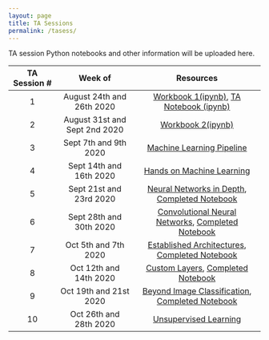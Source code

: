```yaml
---
layout: page
title: TA Sessions
permalink: /tasess/
---
```


TA session Python notebooks and other information will be uploaded here. 

| TA Session #                       | Week of         |  Resources             
|:---------------------------:|:------------:|:-------------------:
|1 |August 24th and 26th 2020 | [Workbook 1(ipynb)](/data/Lab1_workbook.ipynb), [TA Notebook (ipynb)](/data/TA_session_week_2.ipynb)
|2 |August 31st and Sept 2nd 2020 | [Workbook 2(ipynb)](/data/BME548L_lab2.ipynb)
|3 |Sept 7th and 9th 2020 | [Machine Learning Pipeline](/tasess/ml_pipeline_F20.pdf)
|4 |Sept 14th and 16th 2020| [Hands on Machine Learning](/data/BME_548L_Lab4.ipynb)
|5 |Sept 21st and 23rd 2020| [Neural Networks in Depth](/tasess/BME_548L_Lab5.ipynb), [Completed Notebook](https://colab.research.google.com/drive/1rn2Ov4bs9NL-xcUXVQloukPZHVImM--w?usp=sharing)
|6 |Sept 28th and 30th 2020| [Convolutional Neural Networks](/data/BME_548L_lab6.ipynb), [Completed Notebook](https://colab.research.google.com/drive/1cSnY8fhXosGBSCA1tsmmEyDda91vazx8?usp=sharing)
|7 |Oct 5th and 7th 2020| [Established Architectures](/data/BME_548L_lab_7.ipynb), [Completed Notebook](https://colab.research.google.com/drive/19dOMN_-tS98oT2RQ51-bpF-204wyFO6S?usp=sharing)
|8 |Oct 12th and 14th 2020| [Custom Layers](/data/BME_548L_Lab8.ipynb), [Completed Notebook](https://colab.research.google.com/drive/1vNC66jq3WueXN8t2jwRl-4Ww25Y1Effk?usp=sharing)
|9 |Oct 19th and 21st 2020| [Beyond Image Classification](/data/BME_548L_Lab9.ipynb), [Completed Notebook](https://colab.research.google.com/drive/1w1ZHFR6r-zpMc5rOot-9AyN4hv8B6bGy?usp=sharing)
|10| Oct 26th and 28th 2020| [Unsupervised Learning](/data/BME_548L_Lab10.ipynb)

<!--
| TA Session #                       | Week of         |  Resources             
|:---------------------------:|:------------:|:-------------------:
|1-2|27 January and 3 February 2020|[Notebook 1(ipynb)](/tasess/TAsess1and2.ipynb), [Notebook 2(ipynb)](/tasess/ClassesInPython.ipynb)
|3|10 February 2020|[Slides](/tasess/MachineLearningPipeline.pdf)
|6|14 October 2019| [Notebook (ipynb)](/tasess/keras_intro_TA_session.ipynb)
|7|21 October 2019| [Notebook (ipynb)](/tasess/TAsessoct21.ipynb)
|8|28 October 2019| [Notebook (ipynb)](/tasess/low_level_ta_sess.ipynb)
|9|07 November 2019| [Notebook (ipynb)](/tasess/Comparing_incoherent_vs_coherent_imaging.ipynb)
-->
